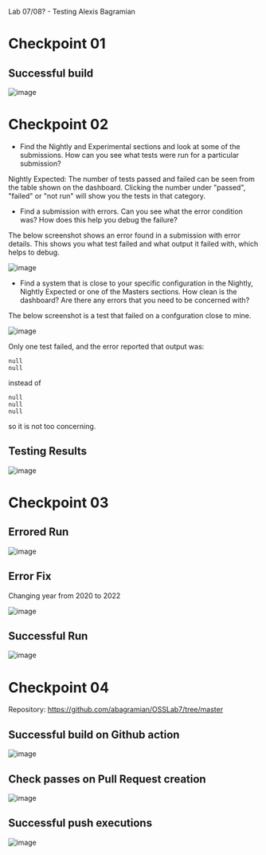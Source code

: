 Lab 07/08? - Testing
Alexis Bagramian


# Checkpoint 01

## Successful build
![image](https://user-images.githubusercontent.com/48782723/159775329-efe6665f-ae37-48bb-b39f-831e616ad1b7.png)

# Checkpoint 02

* Find the Nightly and Experimental sections and look at some of the submissions. How can you see what tests were run for a particular submission?

Nightly Expected: The number of tests passed and failed can be seen from the table shown on the dashboard. Clicking the number under "passed", "failed" or "not run" will show you the tests in that category. 
 

* Find a submission with errors. Can you see what the error condition was? How does this help you debug the failure?

The below screenshot shows an error found in a submission with error details. This shows you what test failed and what output it failed with, which helps to debug. 

![image](https://user-images.githubusercontent.com/48782723/160250160-6a5119e9-483a-4cfc-b93f-f04c8197c944.png)


* Find a system that is close to your specific configuration in the Nightly, Nightly Expected or one of the Masters sections. How clean is the dashboard? Are there any errors that you need to be concerned with?

The below screenshot is a test that failed on a confguration close to mine. 

![image](https://user-images.githubusercontent.com/48782723/160250231-94bab3a6-58a5-488a-8104-32852215638a.png)

Only one test failed, and the error reported that output was:

```
null
null
```

instead of

```
null
null
null
```

so it is not too concerning. 



## Testing Results
![image](https://user-images.githubusercontent.com/48782723/159825407-4e51130d-a222-4543-b9cd-73d51f8e230d.png)

# Checkpoint 03

## Errored Run
![image](https://user-images.githubusercontent.com/48782723/159970144-9e20fba9-9e41-4208-8e19-816127794d9a.png)

## Error Fix
Changing year from 2020 to 2022

![image](https://user-images.githubusercontent.com/48782723/159970937-4420c23d-8f47-4971-ba72-42baa87b3217.png)

## Successful Run

![image](https://user-images.githubusercontent.com/48782723/159973466-401e8079-9c76-49cc-9208-5c0025f1c206.png)


# Checkpoint 04

Repository: https://github.com/abagramian/OSSLab7/tree/master

## Successful build on Github action
![image](https://user-images.githubusercontent.com/48782723/160249321-46689dd4-5b3d-41cd-942a-c56a3973c5d1.png)

## Check passes on Pull Request creation
![image](https://user-images.githubusercontent.com/48782723/160249634-555eb4ba-d17f-46ef-846a-c497ca4ff1b9.png)

## Successful push executions
![image](https://user-images.githubusercontent.com/48782723/160249728-a80ccbd0-7f91-4554-a744-6622d00fd01a.png)


